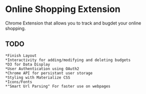 # Online Shopping Extension

Chrome Extension that allows you to track and bugdet your online shopping.

## TODO

    *Finish Layout
    *Interactivity for adding/modifying and deleting budgets
    *D3 for Data Display
    *User Authentication using OAuth2
    *Chrome API for persistant user storage
    *Styling with Materialize CSS
    *Icons/Fonts
    *"Smart Url Parsing" For faster use on webpages